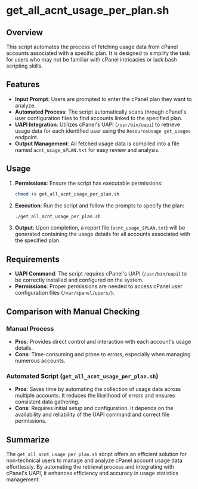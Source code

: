 # get_all_acnt_usage_per_plan.sh

## Overview

This script automates the process of fetching usage data from cPanel accounts associated with a specific plan. It is designed to simplify the task for users who may not be familiar with cPanel intricacies or lack bash scripting skills.

## Features

- **Input Prompt**: Users are prompted to enter the cPanel plan they want to analyze.
- **Automated Process**: The script automatically scans through cPanel's user configuration files to find accounts linked to the specified plan.
- **UAPI Integration**: Utilizes cPanel's UAPI (`/usr/bin/uapi`) to retrieve usage data for each identified user using the `ResourceUsage get_usages` endpoint.
- **Output Management**: All fetched usage data is compiled into a file named `acnt_usage_$PLAN.txt` for easy review and analysis.

## Usage

1. **Permissions**: Ensure the script has executable permissions:
   ```bash
   chmod +x get_all_acnt_usage_per_plan.sh
   ```

2. **Execution**: Run the script and follow the prompts to specify the plan:
   ```bash
   ./get_all_acnt_usage_per_plan.sh
   ```

3. **Output**: Upon completion, a report file (`acnt_usage_$PLAN.txt`) will be generated containing the usage details for all accounts associated with the specified plan.

## Requirements

- **UAPI Command**: The script requires cPanel's UAPI (`/usr/bin/uapi`) to be correctly installed and configured on the system.
- **Permissions**: Proper permissions are needed to access cPanel user configuration files (`/var/cpanel/users/`).

## Comparison with Manual Checking

### Manual Process

- **Pros**: Provides direct control and interaction with each account's usage details.
- **Cons**: Time-consuming and prone to errors, especially when managing numerous accounts.

### Automated Script (`get_all_acnt_usage_per_plan.sh`)

- **Pros**: Saves time by automating the collection of usage data across multiple accounts. It reduces the likelihood of errors and ensures consistent data gathering.
- **Cons**: Requires initial setup and configuration. It depends on the availability and reliability of the UAPI command and correct file permissions.

## Summarize

The `get_all_acnt_usage_per_plan.sh` script offers an efficient solution for non-technical users to manage and analyze cPanel account usage data effortlessly. By automating the retrieval process and integrating with cPanel's UAPI, it enhances efficiency and accuracy in usage statistics management.
